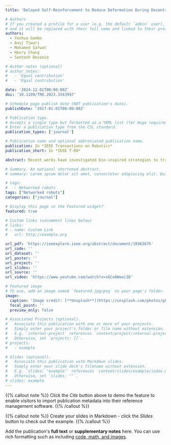 ```yaml
---
title: 'Delayed Self-Reinforcement to Reduce Deformation During Decentralized Flexible-Object Transport'

# Authors
# If you created a profile for a user (e.g. the default `admin` user), write the username (folder name) here
# and it will be replaced with their full name and linked to their profile.
authors:
  - Yoshua Gombo
  - Anuj Tiwari
  - Mohamed Safwat
  - Henry Chang
  - Santosh Devasia

# Author notes (optional)
# author_notes:
#   - 'Equal contribution'
#   - 'Equal contribution'

date: '2024-12-01T00:00:00Z'
doi: '10.1109/TRO.2023.3343997'

# Schedule page publish date (NOT publication's date).
publishDate: '2017-01-01T00:00:00Z'

# Publication type.
# Accepts a single type but formatted as a YAML list (for Hugo requirements).
# Enter a publication type from the CSL standard.
publication_types: ['journal']

# Publication name and optional abbreviated publication name.
publication: In *IEEE Transactions on Robotics*
publication_short: In *IEEE T-RO*

abstract: Recent works have investigated bio-inspired strategies to transport objects using decentralized robot networks that only use local measurements without the need for communication between robots. Typically, there is an inverse relationship between the object deformation and the transport time, i.e., reducing the object deformation requires an increase in the transport time needed for transitioning from the initial configuration to the final configuration of the object. In contrast, the main contribution in this article is the development of a delayed self-reinforcement (DSR) approach that seeks to decentralize the ideal centralized transport that has no object deformation, and thereby, reduces the object deformation without increasing the transport time for the same specified transport trajectory. In the DSR method, each robot only uses already available prior-information to reinforce each robot's actions, and thus, the DSR implementation does not require additional information or changes in the network structure. Another contribution in this article is to analyze the potentially time-varying dynamics to establish conditions on the control parameters for stability and quantify the performance of the proposed DSR-based transport. Furthermore, experimental results are presented to show that the proposed cohesive transport method can reduce the deformation by at least 72% for the same transport time, when compared with the case without DSR.

# Summary. An optional shortened abstract.
# summary: Lorem ipsum dolor sit amet, consectetur adipiscing elit. Duis posuere tellus ac convallis placerat. Proin tincidunt magna sed ex sollicitudin condimentum.

# tags:
#   - Networked robots
tags: ["Networked robots"]
categories: ["journal"]

# Display this page in the Featured widget?
featured: true

# Custom links (uncomment lines below)
# links:
# - name: Custom Link
#   url: http://example.org

url_pdf: 'https://ieeexplore.ieee.org/abstract/document/10363675'
url_code: ''
url_dataset: ''
url_poster: ''
url_project: ''
url_slides: ''
url_source: ''
url_video: 'https://www.youtube.com/watch?v=sGCo6Woei3Q'

# Featured image
# To use, add an image named `featured.jpg/png` to your page's folder.
image:
  caption: 'Image credit: [**Unsplash**](https://unsplash.com/photos/pLCdAaMFLTE)'
  focal_point: ''
  preview_only: false

# Associated Projects (optional).
#   Associate this publication with one or more of your projects.
#   Simply enter your project's folder or file name without extension.
#   E.g. `internal-project` references `content/project/internal-project/index.md`.
#   Otherwise, set `projects: []`.
# projects:
#   - example

# Slides (optional).
#   Associate this publication with Markdown slides.
#   Simply enter your slide deck's filename without extension.
#   E.g. `slides: "example"` references `content/slides/example/index.md`.
#   Otherwise, set `slides: ""`.
# slides: example
---
```


{{% callout note %}}
Click the _Cite_ button above to demo the feature to enable visitors to import publication metadata into their reference management software.
{{% /callout %}}

{{% callout note %}}
Create your slides in Markdown - click the _Slides_ button to check out the example.
{{% /callout %}}

Add the publication's **full text** or **supplementary notes** here. You can use rich formatting such as including [code, math, and images](https://docs.hugoblox.com/content/writing-markdown-latex/).
